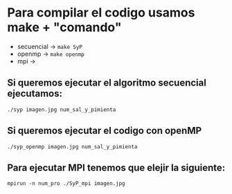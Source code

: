 # Para compilar el codigo usamos make + "comando"
- secuencial -> `make SyP`
- openmp -> `make openmp`
- mpi ->


## Si queremos ejecutar el algoritmo secuencial ejecutamos:
`./syp imagen.jpg num_sal_y_pimienta`


## Si queremos ejecutar el codigo con openMP
`./syp_openmp imagen.jpg num_sal_y_pimienta`

## Para ejecutar MPI tenemos que elejir la siguiente:
` mpirun -n num_pro ./SyP_mpi imagen.jpg `
